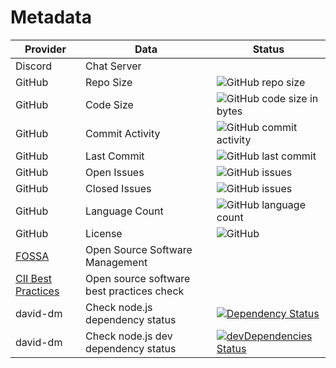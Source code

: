 # Metadata

| Provider                                                              | Data                                      | Status                                                                                                                                                                              |
| --------------------------------------------------------------------- | ----------------------------------------- | ----------------------------------------------------------------------------------------------------------------------------------------------------------------------------------- |
| Discord                                                               | Chat Server                               |                                                                                                                                                                                     |
| GitHub                                                                | Repo Size                                 | ![GitHub repo size](https://img.shields.io/github/repo-size/computer-science-engineering/vscode-cse-framework)                                                                                            |
| GitHub                                                                | Code Size                                 | ![GitHub code size in bytes](https://img.shields.io/github/languages/code-size/computer-science-engineering/vscode-cse-framework)                                                                         |
| GitHub                                                                | Commit Activity                           | ![GitHub commit activity](https://img.shields.io/github/commit-activity/m/computer-science-engineering/vscode-cse-framework)                                                                              |
| GitHub                                                                | Last Commit                               | ![GitHub last commit](https://img.shields.io/github/last-commit/computer-science-engineering/vscode-cse-framework)                                                                                        |
| GitHub                                                                | Open Issues                               | ![GitHub issues](https://img.shields.io/github/issues-raw/computer-science-engineering/vscode-cse-framework)                                                                                              |
| GitHub                                                                | Closed Issues                             | ![GitHub issues](https://img.shields.io/github/issues-closed/computer-science-engineering/vscode-cse-framework)                                                                                           |
| GitHub                                                                | Language Count                            | ![GitHub language count](https://img.shields.io/github/languages/count/computer-science-engineering/vscode-cse-framework)                                                                                 |
| GitHub                                                                | License                                   | ![GitHub](https://img.shields.io/github/license/computer-science-engineering/vscode-cse-framework)                                                                                                        |
| [FOSSA](https://fossa.com/)                                           | Open Source Software Management           |                                                                                                                                                                                     |
| [CII Best Practices](https://bestpractices.coreinfrastructure.org/en) | Open source software best practices check |                                                                                                                                                                                     |
| david-dm                                                              | Check node.js dependency status           | [![Dependency Status](https://img.shields.io/david/computer-science-engineering/vscode-cse-framework?path=website)](https://david-dm.org/computer-science-engineering/vscode-cse-framework?path=website)                        |
| david-dm                                                              | Check node.js dev dependency status       | [![devDependencies Status](https://img.shields.io/david/computer-science-engineering/vscode-cse-framework?path=website&type=dev)](https://david-dm.org/computer-science-engineering/vscode-cse-framework?path=website&type=dev) |

<!--
| N/A | david-dm | Check node.js dependency status | [![Dependency Status](https://david-dm.org/computer-science-engineering/vscode-cse-framework.svg?path=website)](https://david-dm.org/computer-science-engineering/vscode-cse-framework?path=website) |
| N/A | david-dm | Check node.js dev dependency status | [![devDependencies Status](https://david-dm.org/computer-science-engineering/vscode-cse-framework/dev-status.svg?path=website)](https://david-dm.org/computer-science-engineering/vscode-cse-framework?path=website&type=dev) |
>
